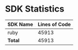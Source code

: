 # SDK Statistics

| SDK Name | Lines of Code |
| -------- | ------------- |
| ruby | 45913 |
| **Total** | 45913 |
